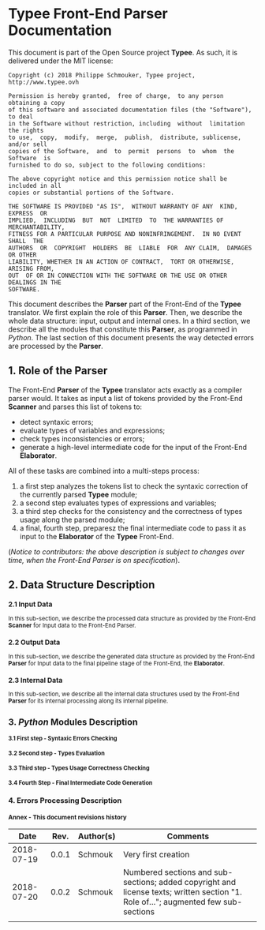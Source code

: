 # Typee Front-End Parser Documentation

This document is part of the Open Source project __Typee__. As such, it is
delivered under the MIT license:
```
Copyright (c) 2018 Philippe Schmouker, Typee project, http://www.typee.ovh

Permission is hereby granted,  free of charge,  to any person obtaining a copy
of this software and associated documentation files (the "Software"),  to deal
in the Software without restriction, including  without  limitation the rights
to use,  copy,  modify,  merge,  publish,  distribute, sublicense, and/or sell
copies of the Software,  and  to  permit  persons  to  whom  the  Software  is
furnished to do so, subject to the following conditions:

The above copyright notice and this permission notice shall be included in all
copies or substantial portions of the Software.

THE SOFTWARE IS PROVIDED "AS IS",  WITHOUT WARRANTY OF ANY  KIND,  EXPRESS  OR
IMPLIED,  INCLUDING  BUT  NOT  LIMITED  TO  THE WARRANTIES OF MERCHANTABILITY,
FITNESS FOR A PARTICULAR PURPOSE AND NONINFRINGEMENT.  IN NO EVENT  SHALL  THE
AUTHORS  OR  COPYRIGHT  HOLDERS  BE  LIABLE  FOR  ANY CLAIM,  DAMAGES OR OTHER
LIABILITY, WHETHER IN AN ACTION OF CONTRACT,  TORT OR OTHERWISE, ARISING FROM,
OUT  OF OR IN CONNECTION WITH THE SOFTWARE OR THE USE OR OTHER DEALINGS IN THE
SOFTWARE.
```


This document describes the __Parser__ part of the Front-End of the __Typee__
translator. We first explain the role of this __Parser__. Then, we describe
the whole data structure: input, output and internal ones. In a third section,
we describe all the modules that constitute this __Parser__, as programmed in
_Python_. The last section of this document presents the way detected errors 
are processed by the __Parser__.


## 1. Role of the Parser

The Front-End __Parser__ of the __Typee__ translator acts exactly as a 
compiler parser would. It takes as input a list of tokens provided by the 
Front-End __Scanner__ and parses this list of tokens to:
- detect syntaxic errors;
- evaluate types of variables and expressions;
- check types inconsistencies or errors;
- generate a high-level intermediate code for the input of the Front-End 
__Elaborator__.

All of these tasks are combined into a multi-steps process:
1. a first step analyzes the tokens list to check the syntaxic correction of
the currently parsed __Typee__ module;
2. a second step evaluates types of expressions and variables;
3. a third step checks for the consistency and the correctness of types
usage along the parsed module;
4. a final, fourth step, preparesz the final intermediate code to pass it as
input to the __Elaborator__ of the __Typee__ Front-End.

(_Notice to contributors: the above description is subject to changes over
time, when the Front-End Parser is on specification_).



## 2. Data Structure Description

_<small intro>_


### 2.1 Input Data

In this sub-section, we describe the processed data structure as provided by 
the Front-End __Scanner__ for Input data to the Front-End Parser.


### 2.2 Output Data

In this sub-section, we describe the generated data structure as provided by 
the Front-End __Parser__ for Input data to the final pipeline stage of the 
Front-End, the __Elaborator__.


### 2.3 Internal Data

In this sub-section, we describe all the internal data structures used by the
Front-End __Parser__ for its internal processing along its internal pipeline.




## 3. _Python_ Modules Description

_<small intro>_


### 3.1 First step - Syntaxic Errors Checking


### 3.2 Second step - Types Evaluation


### 3.3 Third step - Types Usage Correctness Checking


### 3.4 Fourth Step - Final Intermediate Code Generation




## 4. Errors Processing Description

_<small intro>_




## Annex - This document revisions history

| Date  | Rev.  | Author(s)  | Comments  |
|---|---|---|---|
| 2018-07-19 | 0.0.1  | Schmouk  | Very first creation |
| 2018-07-20 | 0.0.2 | Schmouk | Numbered sections and sub-sections; added copyright and license texts; written section "1. Role of..."; augmented few sub-sections |
|  |  |  |  |
